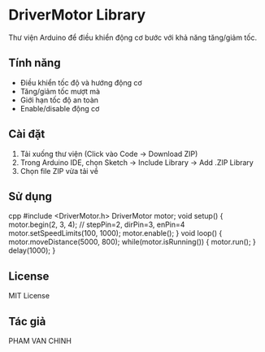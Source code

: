 # DriverMotor Library

Thư viện Arduino để điều khiển động cơ bước với khả năng tăng/giảm tốc.

## Tính năng

- Điều khiển tốc độ và hướng động cơ
- Tăng/giảm tốc mượt mà
- Giới hạn tốc độ an toàn
- Enable/disable động cơ

## Cài đặt

1. Tải xuống thư viện (Click vào Code -> Download ZIP)
2. Trong Arduino IDE, chọn Sketch -> Include Library -> Add .ZIP Library
3. Chọn file ZIP vừa tải về

## Sử dụng
  cpp
  #include <DriverMotor.h>
  DriverMotor motor;
  void setup() {
  motor.begin(2, 3, 4); // stepPin=2, dirPin=3, enPin=4
  motor.setSpeedLimits(100, 1000);
  motor.enable();
  }
  void loop() {
  motor.moveDistance(5000, 800);
  while(motor.isRunning()) {
  motor.run();
  }
  delay(1000);
  }

## License

MIT License

## Tác giả

PHAM VAN CHINH


